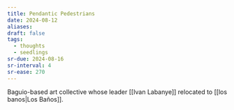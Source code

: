 ```yaml
---
title: Pendantic Pedestrians
date: 2024-08-12
aliases: 
draft: false
tags:
  - thoughts
  - seedlings
sr-due: 2024-08-16
sr-interval: 4
sr-ease: 270
---
```

Baguio-based art collective whose leader [[Ivan Labanye]] relocated to [[los banos|Los Baños]].